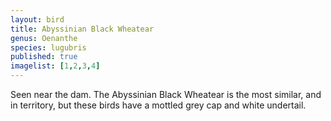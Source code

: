 ```yaml
---
layout: bird
title: Abyssinian Black Wheatear
genus: Oenanthe 
species: lugubris
published: true
imagelist: [1,2,3,4]
---
```


Seen near the dam. The Abyssinian Black Wheatear is the most similar, and in territory, but these birds have a mottled grey cap and white undertail.

